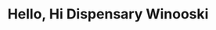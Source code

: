 ---
title: "Hello, Hi Dispensary Winooski"
url: /winooski/hello-hi-dispensary-winooski/
shop: cannabis
---